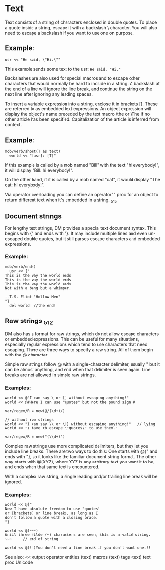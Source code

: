 # Text

Text consists of a string of characters enclosed in double quotes. To place a quote inside a string, escape it with a backslash \\ character. You will also need to escape a backslash if you want to use one on purpose.

## Example:
``` dm
usr << "He said, \"Hi.\""
```
This example sends some text to the usr: `He said, "Hi."`

Backslashes are also used for special macros and to escape other characters that would normally be hard to include in a string. A backslash at the end of a line will ignore the line break, and continue the string on the next line after ignoring any leading spaces.

To insert a variable expression into a string, enclose it in brackets []. These are referred to as embedded text expressions. An object expression will display the object's name preceded by the text macro \the or \The if no other article has been specified. Capitalization of the article is inferred from context.

## Example:
``` dm
mob/verb/shout(T as text)
  world << "[usr]: [T]"
  ```
If this example is called by a mob named "Bill" with the text "hi everybody!", it will display "Bill: hi everybody!".

On the other hand, if it is called by a mob named "cat", it would display "The cat: hi everybody!".

Via operator overloading you can define an operator"" proc for an object to return different text when it's embedded in a string. <sub>515</sub>

## Document strings
For lengthy text strings, DM provides a special text document syntax. This begins with {" and ends with "}. It may include multiple lines and even un-escaped double quotes, but it still parses escape characters and embedded expressions.

### Example:
``` dm
mob/verb/end()
  usr << {"
This is the way the world ends
This is the way the world ends
This is the way the world ends
Not with a bang but a whimper.

--T.S. Eliot "Hollow Men"
"}
  del world  //the end!
```

## Raw strings <sub>512</sub>

DM also has a format for raw strings, which do not allow escape characters or embedded expressions. This can be useful for many situations, especially regular expressions which tend to use characters that need escaping. There are three ways to specify a raw string. All of them begin with the @ character.

Simple raw strings follow @ with a single-character delimiter, usually " but it can be almost anything, and end when that delimiter is seen again. Line breaks are not allowed in simple raw strings.

### Examples:
``` dm
world << @"I can say \ or [] without escaping anything!"
world << @#Here I can use "quotes" but not the pound sign.#

var/regex/R = new(@/(\d+)/)

// without raw strings
world << "I can say \\ or \[] without escaping anything!"   // lying
world << "I have to escape \"quotes\" to use them."

var/regex/R = new("(\\d+)")
```
Complex raw strings use more complicated delimiters, but they let you include line breaks. There are two ways to do this: One starts with @{" and ends with "}, so it looks like the familiar document string format. The other way starts with @(XYZ), where XYZ is any arbitrary text you want it to be, and ends when that same text is encountered.

With a complex raw string, a single leading and/or trailing line break will be ignored.

### Examples:
``` dm
world << @{"
Now I have absolute freedom to use "quotes"
or [brackets] or line breaks, as long as I
don't follow a quote with a closing brace.
"}

world << @(~~~)
Until three tilde (~) characters are seen, this is a valid string.
~~~     // end of string

world << @(!!)You don't need a line break if you don't want one.!!
```

See also:
<< output operator
entities (text)
macros (text)
tags (text)
text proc
Unicode